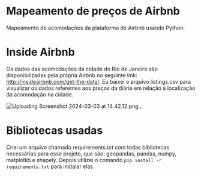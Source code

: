 # Mapeamento de preços de Airbnb
Mapeamento de acomodações da plataforma de Airbnb usando Python.

# Inside Airbnb
Os dados das acomodações da cidade do Rio de Janeiro são disponibilizadas pela própria Airbnb no seguinte link: http://insideairbnb.com/get-the-data/. Eu baixei o arquivo listings.csv para visualizar os dados referentes aos preços da diária em relação à localização da acomodação na cidade.

![Uploading Screenshot 2024-03-03 at 14.42.12.png…]()

# Bibliotecas usadas
Criei um arquivo chamado requirements.txt com todas bibliotecas necessárias para esse projeto, que são: geopandas, pandas, numpy, matplotlib e shapely. Depois utilizei o comando ``` pip install -r requirements.txt ``` para instalar elas.



